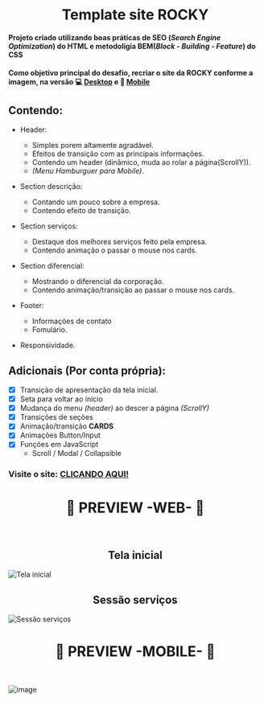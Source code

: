 <h1 align="center"> Template site ROCKY</h1>

#### Projeto criado utilizando boas práticas de **SEO (_Search Engine Optimization_) do HTML** e metodoligia **BEM(_Block - Building - Feature_) do CSS**
#### Como objetivo principal do desafio, recriar o site da **ROCKY** conforme a imagem, na versão 💻 [Desktop](https://xd.adobe.com/view/353c26e5-a732-4006-9baa-3d162bcf519a-606f/?fullscreen) e 📱 [Mobile](https://xd.adobe.com/view/92a21cf8-858d-441c-bbfc-278714787c57-c7f1/?fullscreen)


## Contendo: 
 - Header:
    - Simples porem altamente agradável.
    - Efeitos de transição com as principais informações.
    - Contendo um header (dinâmico, muda ao rolar a página(ScrollY)).
    - _(Menu Hamburguer para Mobile)_.
    
 - Section descrição:
    - Contando um pouco sobre a empresa.
    - Contendo efeito de transição.
    
 - Section serviços:
    - Destaque dos melhores serviços feito pela empresa.
    - Contendo animação o passar o mouse nos cards.
    
 - Section diferencial:
    - Mostrando o diferencial da corporação.
    - Contendo animação/transição ao passar o mouse nos cards.
    
 - Footer:
     - Informações de contato
     - Fomulário. 
   
  - Responsividade.

## Adicionais (Por conta própria): 
  - [x] Transição de apresentação da tela inicial.
  - [x] Seta para voltar ao ínicio
  - [x] Mudança do menu _(header)_ ao descer a página _(ScrollY)_
  - [X] Transições de seções 
  - [X] Animação/transição **CARDS** 
  - [X] Animações Button/Input
  - [X] Funções em JavaScript
    - Scroll / Modal / Collapsible

### Visite o site: [CLICANDO AQUI!](https://project-rocky.netlify.app/)

<h1 align='center'>📌 PREVIEW -WEB- 📌</h1> </br>

<h2 align='center'>Tela inicial</h2>

![Tela inicial](https://user-images.githubusercontent.com/69824782/111724384-e6b8f700-8843-11eb-8782-afb116c03635.png)

<h2 align='center'>Sessão serviços</h2>

![Sessão serviços](https://user-images.githubusercontent.com/69824782/112097438-cad48e80-8b7e-11eb-96fc-858f02dffb4a.png)

<h1 align='center'>📌 PREVIEW -MOBILE- 📌</h1> </br>

![image](https://user-images.githubusercontent.com/69824782/112097716-43d3e600-8b7f-11eb-819d-90c9e7dcd2c3.png)
